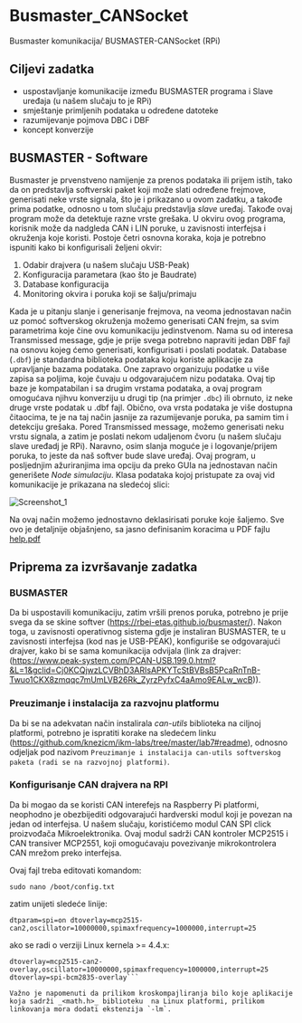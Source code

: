 # Busmaster_CANSocket
 Busmaster komunikacija/ BUSMASTER-CANSocket (RPi)
 
## Ciljevi zadatka
- uspostavljanje komunikacije između BUSMASTER programa i Slave uređaja (u našem slučaju to je RPi)
- smještanje primljenih podataka u određene datoteke 
- razumijevanje pojmova DBC i DBF
- koncept konverzije 


## BUSMASTER - Software

Busmaster je prvenstveno namijenje za prenos podataka ili prijem istih, tako da on predstavlja softverski paket koji može slati određene frejmove, generisati neke vrste signala, što je i prikazano u ovom zadatku, a takođe prima podatke, odnosno u tom slučaju predstavlja _slave_ uređaj. Takođe ovaj program može da detektuje razne vrste grešaka. U okviru ovog programa, korisnik može da nadgleda CAN i LIN poruke, u zavisnosti interfejsa i okruženja koje koristi.
Postoje četri osnovna koraka, koja je potrebno ispuniti kako bi konfigurisali željeni okvir:

1. Odabir drajvera (u našem slučaju USB-Peak)
2. Konfiguracija parametara (kao što je Baudrate)
3. Database konfiguracija
4. Monitoring okvira i poruka koji se šalju/primaju

Kada je u pitanju slanje i generisanje frejmova, na veoma jednostavan način uz pomoć softverskog okruženja možemo generisati CAN frejm, sa svim parametrima koje čine ovu komunikaciju jedinstvenom. Nama su od interesa Transmissed message, gdje je prije svega potrebno napraviti jedan DBF fajl na osnovu kojeg ćemo generisati, konfigurisati i poslati podatak. 
Database (`.dbf`) je standardna biblioteka podataka koju koriste aplikacije za upravljanje bazama podataka. One zapravo organizuju podatke u više zapisa sa poljima, koje čuvaju u odgovarajućem nizu podataka. Ovaj tip baze je kompatabilan i sa drugim vrstama podataka, a ovaj program omogućava njihvu konverziju u drugi tip (na primjer `.dbc`) ili obrnuto, iz neke druge vrste podatak u .dbf fajl. Obično, ova vrsta podataka je više dostupna čitaocima, te je na taj način jasnije za razumijevanje poruka, pa samim tim i detekciju grešaka.
Pored Transmissed message, možemo generisati neku vrstu signala, a zatim je poslati nekom udaljenom čvoru (u našem slučaju slave uređadj je RPi). 
Naravno, osim slanja moguće je i logovanje/prijem poruka, to jeste da naš softver bude slave uređaj.
Ovaj program, u posljednjim ažuriranjima ima opciju da preko GUIa na jednostavan način generišete _Node simulaciju_. Klasa podataka kojoj pristupate za ovaj vid komunikacije je prikazana na sledećoj slici:

![Screenshot_1](https://user-images.githubusercontent.com/73527927/178165789-c2ca62f4-a61e-4d91-b1e8-bfe37558c6ab.png)

Na ovaj način možemo jednostavno deklasirisati poruke koje šaljemo.
Sve ovo je detaljnije objašnjeno, sa jasno definisanim koracima u PDF fajlu [help.pdf](https://raw.githubusercontent.com/rbei-etas/busmaster-documents/master/help.pdf)


## Priprema za izvršavanje zadatka

### BUSMASTER

Da bi uspostavili komunikaciju, zatim vršili prenos poruka, potrebno je prije svega da se skine softver (https://rbei-etas.github.io/busmaster/). 
Nakon toga, u zavisnosti operativnog sistema gdje je instaliran BUSMASTER, te u zavisnosti interfejsa (kod nas je USB-PEAK), konfiguriše se odgovarajući drajver, kako bi se sama komunikacija odvijala (link za drajver: (https://www.peak-system.com/PCAN-USB.199.0.html?&L=1&gclid=Cj0KCQjwzLCVBhD3ARIsAPKYTcStBVBsB5PcaRnTnB-Twuo1CKX8zmqqc7mUmLVB26Rk_ZyrzPyfxC4aAmo9EALw_wcB)).

### Preuzimanje i instalacija za razvojnu platformu

Da bi se na adekvatan način instalirala _can-utils_ biblioteka na ciljnoj platformi, potrebno je ispratiti korake na sledećem linku (https://github.com/knezicm/ikm-labs/tree/master/lab7#readme), odnosno odjeljak pod nazivom `Preuzimanje i instalacija can-utils softverskog paketa (radi se na razvojnoj platformi)`.


### Konfigurisanje CAN drajvera na RPI

Da bi mogao da se koristi CAN interefejs na Raspberry Pi platformi, neophodno je obezbijediti odgovarajući hardverski modul koji je povezan na jedan od interfejsa.  U našem slučaju, koristićemo modul CAN SPI click proizvođača Mikroelektronika. Ovaj modul sadrži CAN kontroler MCP2515 i CAN transiver MCP2551, koji omogućavaju povezivanje mikrokontrolera CAN mrežom preko interfejsa.

Ovaj fajl treba editovati komandom:

`sudo nano /boot/config.txt`
 
 zatim unijeti sledeće linije:
 
 `dtparam=spi=on
dtoverlay=mcp2515-can2,oscillator=10000000,spimaxfrequency=1000000,interrupt=25`

ako se radi o verziji Linux kernela >= 4.4.x:

```dtparam=spi=on
dtoverlay=mcp2515-can2-overlay,oscillator=10000000,spimaxfrequency=1000000,interrupt=25
dtoverlay=spi-bcm2835-overlay```

Važno je napomenuti da prilikom kroskompajliranja bilo koje aplikacije koja sadrži _<math.h>_ biblioteku  na Linux platformi, prilikom linkovanja mora dodati ekstenzija `-lm`.



